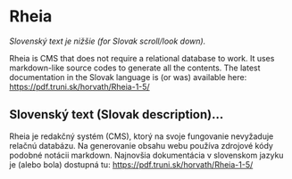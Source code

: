 # Rheia

[//]: # (Makdown-like CMS not requiring relational database.)

*Slovenský text je nižšie (for Slovak scroll/look down).*

Rheia is CMS that does not require a relational database to work. It uses markdown-like source codes to generate all the contents. The latest documentation in the Slovak language is \(or was\) available here: https://pdf.truni.sk/horvath/Rheia-1-5/

## Slovenský text (Slovak description)…

Rheia je redakčný systém (CMS), ktorý na svoje fungovanie nevyžaduje relačnú databázu. Na generovanie obsahu webu používa zdrojové kódy podobné notácii markdown. Najnovšia dokumentácia v&nbsp;slovenskom jazyku je \(alebo bola\) dostupná tu: https://pdf.truni.sk/horvath/Rheia-1-5/
